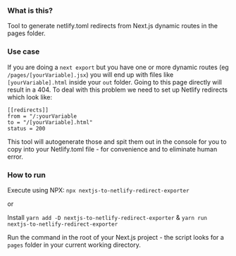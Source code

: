### What is this?
Tool to generate netlify.toml redirects from Next.js dynamic routes in the pages folder.

### Use case 
If you are doing a `next export` but you have one or more dynamic routes (eg `/pages/[yourVariable].jsx`) you will end up with files like `[yourVariable].html` inside your `out` folder. Going to this page directly will result in a 404. To deal with this problem we need to set up Netlify redirects which look like:
```
[[redirects]]
from = "/:yourVariable
to = "/[yourVariable].html"
status = 200
```
This tool will autogenerate those and spit them out in the console for you to copy into your Netlify.toml file - for convenience and to eliminate human error.

### How to run
Execute using NPX: `npx nextjs-to-netlify-redirect-exporter`

or

Install `yarn add -D nextjs-to-netlify-redirect-exporter` &
`yarn run nextjs-to-netlify-redirect-exporter`

Run the command in the root of your Next.js project - the script looks for a `pages` folder in your current working directory.
